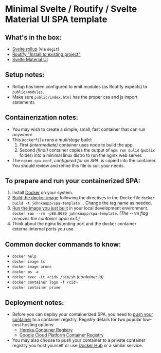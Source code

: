 # Minimal Svelte / Routify / Svelte Material UI SPA template

## What's in the box:

- [Svelte rollup](https://github.com/sveltejs/template) (via `degit`)
- [Routify "Install to existing project"](https://routify.dev/guide/installation/install-to-existing-project)
- [Svelte Material UI](https://sveltematerialui.com/INSTALL.md/)

## Setup notes:

- Rollup has been configured to emit modules (as Routify expects) to `public/modules`.
- Make sure `public/index.html` has the proper css and js import statements

## Containerization notes:

- You  may wish to create a simple, small, fast container that can run _anywhere_.
- This `Dockerfile` runs a _multistage_ build:
  1. First _(intermediate)_ container uses node to build the app.
  1. Second _(final)_ container copies the output of `npm run bulid` (`public` folder) into a minimal linux distro to run the nginx web server.
- The `nginx-spa.conf`, _configured for an SPA_, is copied into the container. You should review and refine this file to suit your needs.

## To prepare and run your containerized SPA:

1. Install [Docker](https://www.docker.com/) on your system.
1. [Build the docker image](https://docs.docker.com/engine/reference/commandline/build/) following the directives in the Dockerfile `docker build -t johnknapp/spa-template .` Change the tag name as needed.
1. [Run the image you just built](https://docs.docker.com/engine/reference/commandline/run/) in your local development environment. `docker run --rm -p80:8080 johnknapp/spa-template`. _(The --rm flag removes the container upon exit.)_
1. Think about the nginx listenting port and the docker container external:internal ports you use.

## Common docker commands to know:

- `docker help`
- `docker image ls`
- `docker image prune`
- `docker ps -a`
- `docker exec -it <cid> /bin/sh` _(container id)_
- `docker container logs -f <cid>`
- `docker container prune`

## Deployment notes:

- Before you can deploy your containerized SPA, you need to [push your container](https://docs.docker.com/engine/reference/commandline/push/) to a container registry. Registry details for two popular low-cost hosting options:
  - [Heroku Container Registry](https://devcenter.heroku.com/articles/container-registry-and-runtime)
  - [Google Cloud Platform Container Registry](https://cloud.google.com/container-registry)
- You may also choose to push your container to a private container registry you host yourself or use [Docker Hub](https://hub.docker.com/) or a similar service.